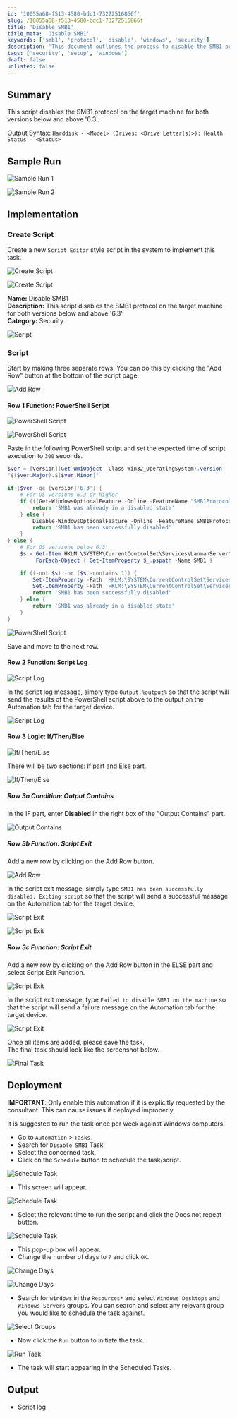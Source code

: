 ```yaml
---
id: '10055a68-f513-4580-bdc1-73272516866f'
slug: /10055a68-f513-4580-bdc1-73272516866f
title: 'Disable SMB1'
title_meta: 'Disable SMB1'
keywords: ['smb1', 'protocol', 'disable', 'windows', 'security']
description: 'This document outlines the process to disable the SMB1 protocol on a target machine, including script creation, implementation steps, and deployment instructions. It is crucial for enhancing security on Windows systems by preventing vulnerabilities associated with SMB1.'
tags: ['security', 'setup', 'windows']
draft: false
unlisted: false
---
```


## Summary

This script disables the SMB1 protocol on the target machine for both versions below and above '6.3'.

Output Syntax: `Harddisk - <Model> (Drives: <Drive Letter(s)>): Health Status - <Status>`

## Sample Run

![Sample Run 1](../../../static/img/docs/70c7fa58-20bf-47b1-bbeb-aae491390406/image_2.webp)

![Sample Run 2](../../../static/img/docs/70c7fa58-20bf-47b1-bbeb-aae491390406/image_3.webp)

## Implementation

### Create Script

Create a new `Script Editor` style script in the system to implement this task.

![Create Script](../../../static/img/docs/70c7fa58-20bf-47b1-bbeb-aae491390406/image_4.webp)

![Create Script](../../../static/img/docs/70c7fa58-20bf-47b1-bbeb-aae491390406/image_5.webp)

**Name:** Disable SMB1  
**Description:** This script disables the SMB1 protocol on the target machine for both versions below and above '6.3'.  
**Category:** Security

![Script](../../../static/img/docs/70c7fa58-20bf-47b1-bbeb-aae491390406/image_6.webp)

### Script

Start by making three separate rows. You can do this by clicking the "Add Row" button at the bottom of the script page.

![Add Row](../../../static/img/docs/70c7fa58-20bf-47b1-bbeb-aae491390406/image_7.webp)

#### Row 1 Function: PowerShell Script

![PowerShell Script](../../../static/img/docs/70c7fa58-20bf-47b1-bbeb-aae491390406/image_8.webp)

![PowerShell Script](../../../static/img/docs/70c7fa58-20bf-47b1-bbeb-aae491390406/image_9.webp)

Paste in the following PowerShell script and set the expected time of script execution to `300` seconds.

```powershell
$ver = [Version](Get-WmiObject -Class Win32_OperatingSystem).version
"$($ver.Major).$($ver.Minor)"

if ($ver -ge [version]'6.3') {
    # For OS versions 6.3 or higher
    if (((Get-WindowsOptionalFeature -Online -FeatureName "SMB1Protocol").state) -ne 'Enabled') {
        return 'SMB1 was already in a disabled state'
    } else {
        Disable-WindowsOptionalFeature -Online -FeatureName SMB1Protocol -NoRestart
        return 'SMB1 has been successfully disabled'
    }
} else {
    # For OS versions below 6.3
    $s = Get-Item HKLM:\SYSTEM\CurrentControlSet\Services\LanmanServer\Parameters |
         ForEach-Object { Get-ItemProperty $_.pspath -Name SMB1 }

    if ((-not $s) -or ($s -contains 1)) {
        Set-ItemProperty -Path 'HKLM:\SYSTEM\CurrentControlSet\Services\Lanmanworkstation\Parameters' -Name 'SMB1' -Value 0 -Type DWORD -Force
        Set-ItemProperty -Path 'HKLM:\SYSTEM\CurrentControlSet\Services\LanmanServer\Parameters' -Name 'SMB1' -Value 0 -Type DWORD -Force
        return 'SMB1 has been successfully disabled'
    } else {
        return 'SMB1 was already in a disabled state'
    }
}
```

![PowerShell Script](../../../static/img/docs/70c7fa58-20bf-47b1-bbeb-aae491390406/image_10.webp)

Save and move to the next row.

#### Row 2 Function: Script Log

![Script Log](../../../static/img/docs/70c7fa58-20bf-47b1-bbeb-aae491390406/image_11.webp)

In the script log message, simply type `Output:%output%` so that the script will send the results of the PowerShell script above to the output on the Automation tab for the target device.

![Script Log](../../../static/img/docs/70c7fa58-20bf-47b1-bbeb-aae491390406/image_12.webp)

#### Row 3 Logic: If/Then/Else

![If/Then/Else](../../../static/img/docs/70c7fa58-20bf-47b1-bbeb-aae491390406/image_13.webp)

There will be two sections: If part and Else part.

![If/Then/Else](../../../static/img/docs/70c7fa58-20bf-47b1-bbeb-aae491390406/image_14.webp)

##### Row 3a Condition: Output Contains

In the IF part, enter **Disabled** in the right box of the "Output Contains" part.

![Output Contains](../../../static/img/docs/70c7fa58-20bf-47b1-bbeb-aae491390406/image_15.webp)

##### Row 3b Function: Script Exit

Add a new row by clicking on the Add Row button.

![Add Row](../../../static/img/docs/70c7fa58-20bf-47b1-bbeb-aae491390406/image_16.webp)

In the script exit message, simply type `SMB1 has been successfully disabled. Exiting script` so that the script will send a successful message on the Automation tab for the target device.

![Script Exit](../../../static/img/docs/70c7fa58-20bf-47b1-bbeb-aae491390406/image_17.webp)

![Script Exit](../../../static/img/docs/70c7fa58-20bf-47b1-bbeb-aae491390406/image_18.webp)

##### Row 3c Function: Script Exit

Add a new row by clicking on the Add Row button in the ELSE part and select Script Exit Function.

![Script Exit](../../../static/img/docs/70c7fa58-20bf-47b1-bbeb-aae491390406/image_17.webp)

In the script exit message, type `Failed to disable SMB1 on the machine` so that the script will send a failure message on the Automation tab for the target device.

![Script Exit](../../../static/img/docs/70c7fa58-20bf-47b1-bbeb-aae491390406/image_19.webp)

Once all items are added, please save the task.  
The final task should look like the screenshot below.

![Final Task](../../../static/img/docs/70c7fa58-20bf-47b1-bbeb-aae491390406/image_20.webp)

## Deployment

**IMPORTANT**: Only enable this automation if it is explicitly requested by the consultant. This can cause issues if deployed improperly.

It is suggested to run the task once per week against Windows computers.

- Go to `Automation` > `Tasks.`
- Search for `Disable SMB1` Task.
- Select the concerned task.
- Click on the `Schedule` button to schedule the task/script.

![Schedule Task](../../../static/img/docs/70c7fa58-20bf-47b1-bbeb-aae491390406/image_21.webp)

- This screen will appear.

![Schedule Task](../../../static/img/docs/70c7fa58-20bf-47b1-bbeb-aae491390406/image_22.webp)

- Select the relevant time to run the script and click the Does not repeat button.

![Schedule Task](../../../static/img/docs/70c7fa58-20bf-47b1-bbeb-aae491390406/image_23.webp)

- This pop-up box will appear.
- Change the number of days to `7` and click `OK`.

![Change Days](../../../static/img/docs/70c7fa58-20bf-47b1-bbeb-aae491390406/image_24.webp)

![Change Days](../../../static/img/docs/70c7fa58-20bf-47b1-bbeb-aae491390406/image_25.webp)

- Search for `windows` in the `Resources*` and select `Windows Desktops` and `Windows Servers` groups. You can search and select any relevant group you would like to schedule the task against.

![Select Groups](../../../static/img/docs/70c7fa58-20bf-47b1-bbeb-aae491390406/image_26.webp)

- Now click the `Run` button to initiate the task.

![Run Task](../../../static/img/docs/70c7fa58-20bf-47b1-bbeb-aae491390406/image_27.webp)

- The task will start appearing in the Scheduled Tasks.

## Output

- Script log